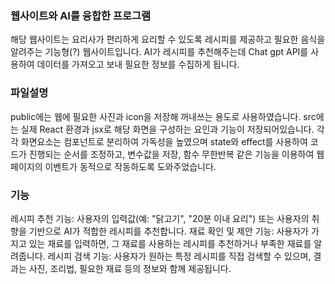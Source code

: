 ### 웹사이트와 AI를 융합한 프로그램
해당 웹사이트는 요리사가 편리하게 요리할 수 있도록 레시피를 제공하고 필요한 음식을 알려주는 기능형(?) 웹사이트입니다.
AI가 레시피를 추천해주는데 Chat gpt API를 사용하여 데이터를 가져오고 보내 필요한 정보를 수집하게 됩니다.
### 파일설명
public에는 웹에 필요한 사진과 icon을 저장해 꺼내쓰는 용도로 사용하였습니다.
src에는 실제 React 환경과 jsx로 해당 화면을 구성하는 요인과 기능이 저장되어있습니다.
각각 화면요소는 컴포넌트로 분리하여 가독성을 높였으며 state와 effect를 사용하여 코드가 진행되는
순서를 조정하고, 변수값을 저장, 함수 무한반복 같은 기능을 이용하여 웹페이지의 이벤트가 동적으로 작동하도록 도와주었습니다.
### 기능
레시피 추천 기능: 사용자의 입력값(예: "닭고기", "20분 이내 요리") 또는 사용자의 취향을 기반으로 AI가 적합한 레시피를 추천합니다.
재료 확인 및 제안 기능: 사용자가 가지고 있는 재료를 입력하면, 그 재료를 사용하는 레시피를 추천하거나 부족한 재료를 알려줍니다.
레시피 검색 기능: 사용자가 원하는 특정 레시피를 직접 검색할 수 있으며, 결과는 사진, 조리법, 필요한 재료 등의 정보와 함께 제공됩니다.
